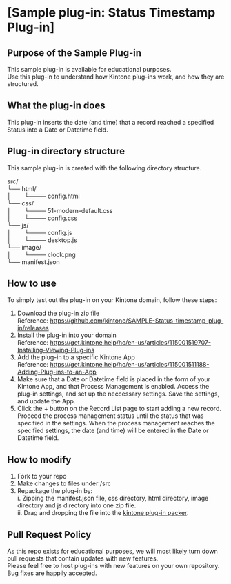 # [Sample plug-in: Status Timestamp Plug-in]
## Purpose of the Sample Plug-in
This sample plug-in is available for educational purposes.  
Use this plug-in to understand how Kintone plug-ins work, and how they are structured.

## What the plug-in does
This plug-in inserts the date (and time) that a record reached a specified Status into a Date or Datetime field.

## Plug-in directory structure
This sample plug-in is created with the following directory structure.

src/  
└── html/  
│        └──── config.html  
└── css/  
│        └──── 51-modern-default.css  
│        └──── config.css  
└── js/  
│        └──── config.js  
│        └──── desktop.js  
└── image/  
│        └──── clock.png  
└── manifest.json  

## How to use
To simply test out the plug-in on your Kintone domain, follow these steps:

1. Download the plug-in zip file  
Reference: https://github.com/kintone/SAMPLE-Status-timestamp-plug-in/releases
2. Install the plug-in into your domain  
Reference: https://get.kintone.help/hc/en-us/articles/115001519707-Installing-Viewing-Plug-ins
3. Add the plug-in to a specific Kintone App  
Reference: https://get.kintone.help/hc/en-us/articles/115001511188-Adding-Plug-ins-to-an-App
4. Make sure that a Date or Datetime field is placed in the form of your Kintone App, and that Process Management is enabled. Access the plug-in settings, and set up the neccessary settings. Save the settings, and update the App.
5. Click the + button on the Record List page to start adding a new record. Proceed the process management status until the status that was specified in the settings. When the process management reaches the specified settings, the date (and time) will be entered in the Date or Datetime field.

## How to modify
1. Fork to your repo
2. Make changes to files under /src
3. Repackage the plug-in by:  
 i. Zipping the manifest.json file, css directory, html directory, image directory and js directory into one zip file.  
 ii. Drag and dropping the file into the [kintone plug-in packer](https://kintone.github.io/plugin-packer/).

## Pull Request Policy
As this repo exists for educational purposes, we will most likely turn down pull requests that contain updates with new features.  
Please feel free to host plug-ins with new features on your own repository.  
Bug fixes are happily accepted.
